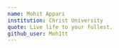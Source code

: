 ```yaml
---
name: Mohit Appari
institution: Christ University
quote: Live life to your fullest.
github_user: Moh1tt
---
```

